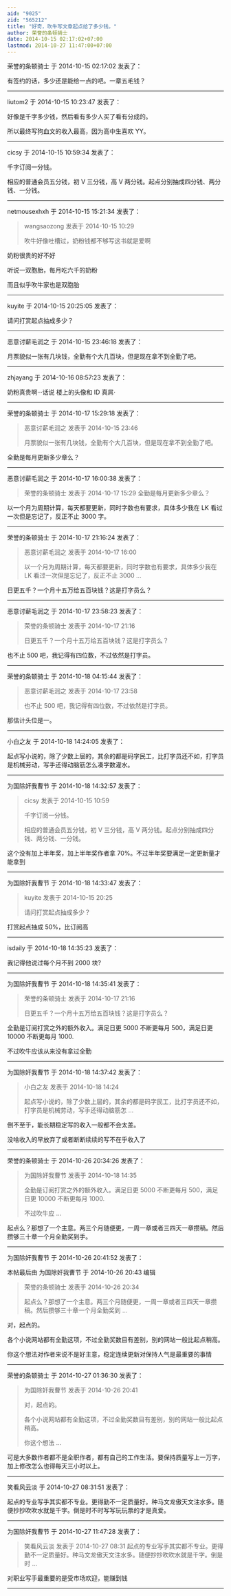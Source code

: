```yaml
---
aid: "9025"
zid: "565212"
title: "好奇，吹牛写文章起点给了多少钱。"
author: 荣誉的条顿骑士
date: 2014-10-15 02:17:02+07:00
lastmod: 2014-10-27 11:47:00+07:00
---
```


荣誉的条顿骑士 于 2014-10-15 02:17:02 发表了：

有签约的话，多少还是能给一点的吧。一章五毛钱？

---

liutom2 于 2014-10-15 10:23:47 发表了：

好像是千字多少钱，然后看有多少人买了看有分成的。

所以最终写狗血文的收入最高，因为高中生喜欢 YY。

---

cicsy 于 2014-10-15 10:59:34 发表了：

千字订阅一分钱。

相应的普通会员五分钱，初 V 三分钱，高 V 两分钱。起点分别抽成四分钱、两分钱、一分钱。

---

netmousexhxh 于 2014-10-15 15:21:34 发表了：

> wangsaozong 发表于 2014-10-15 10:29
>
> 吹牛好像吐槽过，奶粉钱都不够写这书就是爱啊

奶粉很贵的好不好

听说一双胞胎，每月吃六千的奶粉

而且似乎吹牛家也是双胞胎

---

kuyite 于 2014-10-15 20:25:05 发表了：

请问打赏起点抽成多少？

---

恶意讨薪毛润之 于 2014-10-15 23:46:18 发表了：

月票貌似一张有几块钱，全勤有个大几百块，但是现在拿不到全勤了吧。

---

zhjayang 于 2014-10-16 08:57:23 发表了：

奶粉真贵啊···话说 楼上的头像和 ID 真屌·

---

荣誉的条顿骑士 于 2014-10-17 15:29:18 发表了：

> 恶意讨薪毛润之 发表于 2014-10-15 23:46
>
> 月票貌似一张有几块钱，全勤有个大几百块，但是现在拿不到全勤了吧。

全勤是每月更新多少章么？

---

恶意讨薪毛润之 于 2014-10-17 16:00:38 发表了：

> 荣誉的条顿骑士 发表于 2014-10-17 15:29 全勤是每月更新多少章么？

以一个月为周期计算，每天都要更新，同时字数也有要求，具体多少我在 LK 看过一次但是忘记了，反正不止 3000 字。

---

荣誉的条顿骑士 于 2014-10-17 21:16:24 发表了：

> 恶意讨薪毛润之 发表于 2014-10-17 16:00
>
> 以一个月为周期计算，每天都要更新，同时字数也有要求，具体多少我在 LK 看过一次但是忘记了，反正不止 3000 ...

日更五千？一个月十五万给五百块钱？这是打字员么？

---

恶意讨薪毛润之 于 2014-10-17 23:58:23 发表了：

> 荣誉的条顿骑士 发表于 2014-10-17 21:16
>
> 日更五千？一个月十五万给五百块钱？这是打字员么？

也不止 500 吧，我记得有四位数，不过依然是打字员。

---

荣誉的条顿骑士 于 2014-10-18 04:15:44 发表了：

> 恶意讨薪毛润之 发表于 2014-10-17 23:58
>
> 也不止 500 吧，我记得有四位数，不过依然是打字员。

那估计头位是一。

---

小白之友 于 2014-10-18 14:24:05 发表了：

起点写小说的，除了少数上层的，其余的都是码字民工，比打字员还不如，打字员是机械劳动，写手还得动脑筋怎么凑字数灌水。

---

为国除奸我曹节 于 2014-10-18 14:32:57 发表了：

> cicsy 发表于 2014-10-15 10:59
>
> 千字订阅一分钱。
>
> 相应的普通会员五分钱，初 V 三分钱，高 V 两分钱。起点分别抽成四分钱、两分钱、一分钱。

这个没有加上半年奖，加上半年奖作者拿 70%。不过半年奖要满足一定更新量才能拿到

---

为国除奸我曹节 于 2014-10-18 14:33:47 发表了：

> kuyite 发表于 2014-10-15 20:25
>
> 请问打赏起点抽成多少？

打赏起点抽成 50%，比订阅高

---

isdaily 于 2014-10-18 14:35:23 发表了：

我记得他说过每个月不到 2000 块?

---

为国除奸我曹节 于 2014-10-18 14:35:41 发表了：

> 荣誉的条顿骑士 发表于 2014-10-17 21:16
>
> 日更五千？一个月十五万给五百块钱？这是打字员么？

全勤是订阅打赏之外的额外收入。满足日更 5000 不断更每月 500，满足日更 10000 不断更每月 1000.

不过吹牛应该从来没有拿过全勤

---

为国除奸我曹节 于 2014-10-18 14:37:42 发表了：

> 小白之友 发表于 2014-10-18 14:24
>
> 起点写小说的，除了少数上层的，其余的都是码字民工，比打字员还不如，打字员是机械劳动，写手还得动脑筋怎 ...

倒不至于，能长期稳定写的收入一般都不会太差。

没啥收入的早放弃了或者断断续续的写不在乎收入了

---

荣誉的条顿骑士 于 2014-10-26 20:34:26 发表了：

> 为国除奸我曹节 发表于 2014-10-18 14:35
>
> 全勤是订阅打赏之外的额外收入。满足日更 5000 不断更每月 500，满足日更 10000 不断更每月 1000.
>
> 不过吹牛应 ...

起点么？那想了一个主意。两三个月随便更，一周一章或者三四天一章攒稿。然后攒够三十章一个月全勤奖到手。

---

为国除奸我曹节 于 2014-10-26 20:41:52 发表了：

本帖最后由 为国除奸我曹节 于 2014-10-26 20:43 编辑

> 荣誉的条顿骑士 发表于 2014-10-26 20:34
>
> 起点么？那想了一个主意。两三个月随便更，一周一章或者三四天一章攒稿。然后攒够三十章一个月全勤奖到 ...

对，起点的。

各个小说网站都有全勤这项，不过全勤奖数目有差别，别的网站一般比起点稍高。

你这个想法对作者来说不是好主意，稳定连续更新对保持人气是最重要的事情

---

荣誉的条顿骑士 于 2014-10-27 01:36:30 发表了：

> 为国除奸我曹节 发表于 2014-10-26 20:41
>
> 对，起点的。
>
> 各个小说网站都有全勤这项，不过全勤奖数目有差别，别的网站一般比起点稍高。
>
> 你这个想法 ...

可是大多数作者都不是全职作者，都有自己的工作生活。要保持质量写上一万字，加上修改怎么也得每天三小时以上。

---

笑看风云淡 于 2014-10-27 08:31:51 发表了：

起点的专业写手其实都不专业。更得勤不一定质量好。种马文龙傲天文注水多。随便抄抄吹吹水就是千字。倒是时不时写写玩玩票的才是真爱。

---

为国除奸我曹节 于 2014-10-27 11:47:28 发表了：

> 笑看风云淡 发表于 2014-10-27 08:31 起点的专业写手其实都不专业。更得勤不一定质量好。种马文龙傲天文注水多。随便抄抄吹吹水就是千字。倒是时 ...

对职业写手最重要的是受市场欢迎，能赚到钱

---
